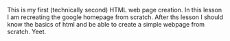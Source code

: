 This is my first (technically second) HTML web page creation. In this lesson I am recreating the google homepage from scratch. After ths lesson I should know the basics of html and be able to create a simple webpage from scratch. Yeet.
